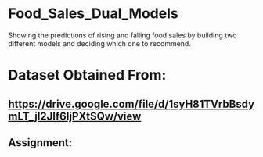# Food_Sales_Dual_Models
Showing the predictions of rising and falling food sales by building two different models and deciding which one to recommend.

# Dataset Obtained From:
https://drive.google.com/file/d/1syH81TVrbBsdymLT_jl2JIf6IjPXtSQw/view
---
## **Assignment:**

